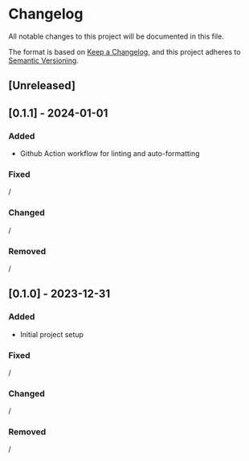 # Changelog

All notable changes to this project will be documented in this file.

The format is based on [Keep a Changelog](https://keepachangelog.com/en/1.0.0/),
and this project adheres to [Semantic Versioning](https://semver.org/spec/v2.0.0.html).

## [Unreleased]

## [0.1.1] - 2024-01-01

### Added

- Github Action workflow for linting and auto-formatting

### Fixed

/

### Changed

/

### Removed

/

## [0.1.0] - 2023-12-31

### Added

- Initial project setup

### Fixed

/

### Changed

/

### Removed

/